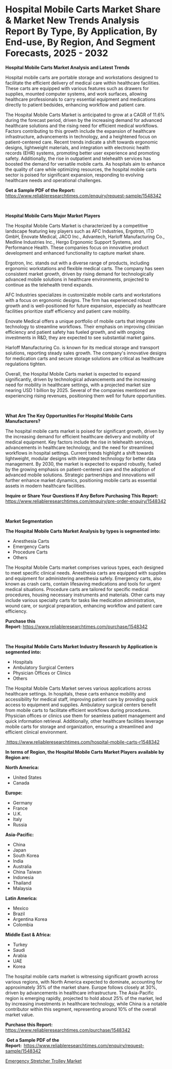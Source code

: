 <p><h1>Hospital Mobile Carts Market Share & Market New Trends Analysis Report By Type, By Application, By End-use, By Region, And Segment Forecasts, 2025 - 2032</h1></p><p><strong>Hospital Mobile Carts Market Analysis and Latest Trends</strong></p>
<p><p>Hospital mobile carts are portable storage and workstations designed to facilitate the efficient delivery of medical care within healthcare facilities. These carts are equipped with various features such as drawers for supplies, mounted computer systems, and work surfaces, allowing healthcare professionals to carry essential equipment and medications directly to patient bedsides, enhancing workflow and patient care.</p><p>The Hospital Mobile Carts Market is anticipated to grow at a CAGR of 11.6% during the forecast period, driven by the increasing demand for advanced healthcare solutions and the rising need for efficient medical workflows. Factors contributing to this growth include the expansion of healthcare infrastructure, advancements in technology, and a heightened focus on patient-centered care. Recent trends indicate a shift towards ergonomic designs, lightweight materials, and integration with electronic health records (EHR) systems, promoting better user experience and promoting safety. Additionally, the rise in outpatient and telehealth services has boosted the demand for versatile mobile carts. As hospitals aim to enhance the quality of care while optimizing resources, the hospital mobile carts sector is poised for significant expansion, responding to evolving healthcare needs and operational challenges.</p></p>
<p><strong>Get a Sample PDF of the Report:&nbsp;</strong> <a href="https://www.reliableresearchtimes.com/enquiry/request-sample/1548342?utm_campaign=2210&utm_medium=2&utm_source=Github&utm_content=ia&utm_term=04032025&utm_id=hospital-mobile-carts">https://www.reliableresearchtimes.com/enquiry/request-sample/1548342</a></p>
<p>&nbsp;</p>
<p><strong>Hospital Mobile Carts Major Market Players</strong></p>
<p><p>The Hospital Mobile Carts Market is characterized by a competitive landscape featuring key players such as AFC Industries, Ergotron, ITD GmbH, Enovate Medical, JACO Inc., Advantech, Harloff Manufacturing Co., Medline Industries Inc., Hergo Ergonomic Support Systems, and Performance Health. These companies focus on innovative product development and enhanced functionality to capture market share.</p><p>Ergotron, Inc. stands out with a diverse range of products, including ergonomic workstations and flexible medical carts. The company has seen consistent market growth, driven by rising demand for technologically advanced mobile solutions in healthcare environments, projected to continue as the telehealth trend expands.</p><p>AFC Industries specializes in customizable mobile carts and workstations with a focus on ergonomic designs. The firm has experienced robust growth and is well-positioned for future expansion, especially as healthcare facilities prioritize staff efficiency and patient care mobility.</p><p>Enovate Medical offers a unique portfolio of mobile carts that integrate technology to streamline workflows. Their emphasis on improving clinician efficiency and patient safety has fueled growth, and with ongoing investments in R&D, they are expected to see substantial market gains.</p><p>Harloff Manufacturing Co. is known for its medical storage and transport solutions, reporting steady sales growth. The company's innovative designs for medication carts and secure storage solutions are critical as healthcare regulations tighten.</p><p>Overall, the Hospital Mobile Carts market is expected to expand significantly, driven by technological advancements and the increasing need for mobility in healthcare settings, with a projected market size nearing USD 1 billion by 2025. Several of the companies mentioned are experiencing rising revenues, positioning them well for future opportunities.</p></p>
<p>&nbsp;</p>
<p><strong>What Are The Key Opportunities For Hospital Mobile Carts Manufacturers?</strong></p>
<p><p>The hospital mobile carts market is poised for significant growth, driven by the increasing demand for efficient healthcare delivery and mobility of medical equipment. Key factors include the rise in telehealth services, advancements in healthcare technology, and the need for streamlined workflows in hospital settings. Current trends highlight a shift towards lightweight, modular designs with integrated technology for better data management. By 2030, the market is expected to expand robustly, fueled by the growing emphasis on patient-centered care and the adoption of advanced mobile solutions. Strategic partnerships and innovations will further enhance market dynamics, positioning mobile carts as essential assets in modern healthcare facilities.</p></p>
<p><strong>Inquire or Share Your Questions If Any Before Purchasing This Report:</strong> <a href="https://www.reliableresearchtimes.com/enquiry/pre-order-enquiry/1548342?utm_campaign=2210&utm_medium=2&utm_source=Github&utm_content=ia&utm_term=04032025&utm_id=hospital-mobile-carts">https://www.reliableresearchtimes.com/enquiry/pre-order-enquiry/1548342</a></p>
<p>&nbsp;</p>
<p><strong>Market Segmentation</strong></p>
<p><strong>The Hospital Mobile Carts Market Analysis by types is segmented into:</strong></p>
<p><ul><li>Anesthesia Carts</li><li>Emergency Carts</li><li>Procedure Carts</li><li>Others</li></ul></p>
<p><p>The Hospital Mobile Carts market comprises various types, each designed to meet specific clinical needs. Anesthesia carts are equipped with supplies and equipment for administering anesthesia safely. Emergency carts, also known as crash carts, contain lifesaving medications and tools for urgent medical situations. Procedure carts are tailored for specific medical procedures, housing necessary instruments and materials. Other carts may include various specialty carts for tasks like medication administration, wound care, or surgical preparation, enhancing workflow and patient care efficiency.</p></p>
<p><strong>Purchase this Report:&nbsp;</strong><a href="https://www.reliableresearchtimes.com/purchase/1548342?utm_campaign=2210&utm_medium=2&utm_source=Github&utm_content=ia&utm_term=04032025&utm_id=hospital-mobile-carts">https://www.reliableresearchtimes.com/purchase/1548342</a></p>
<p>&nbsp;</p>
<p><strong>The Hospital Mobile Carts Market Industry Research by Application is segmented into:</strong></p>
<p><ul><li>Hospitals</li><li>Ambulatory Surgical Centers</li><li>Physician Offices or Clinics</li><li>Others</li></ul></p>
<p><p>The Hospital Mobile Carts Market serves various applications across healthcare settings. In hospitals, these carts enhance mobility and accessibility for medical staff, improving patient care by providing quick access to equipment and supplies. Ambulatory surgical centers benefit from mobile carts to facilitate efficient workflows during procedures. Physician offices or clinics use them for seamless patient management and quick information retrieval. Additionally, other healthcare facilities leverage mobile carts for storage and organization, ensuring a streamlined and efficient clinical environment.</p></p>
<p><a href="https://www.reliableresearchtimes.com/hospital-mobile-carts-r1548342?utm_campaign=2210&utm_medium=2&utm_source=Github&utm_content=ia&utm_term=04032025&utm_id=hospital-mobile-carts">&nbsp;https://www.reliableresearchtimes.com/hospital-mobile-carts-r1548342</a></p>
<p><strong>In terms of Region, the Hospital Mobile Carts Market Players available by Region are:</strong></p>
<p>
    <p> <strong> North America: </strong>
        <ul>
            <li>United States</li>
            <li>Canada</li>
        </ul>
        </p> 
    <p> <strong> Europe: </strong>
        <ul>
            <li>Germany</li>
            <li>France</li>
            <li>U.K.</li>
            <li>Italy</li>
            <li>Russia</li>
        </ul>
        </p> 
    <p> <strong> Asia-Pacific: </strong>
        <ul>
            <li>China</li>
            <li>Japan</li>
            <li>South Korea</li>
            <li>India</li>
            <li>Australia</li>
            <li>China Taiwan</li>
            <li>Indonesia</li>
            <li>Thailand</li>
            <li>Malaysia</li>
        </ul>
        </p> 
    <p> <strong> Latin America: </strong>
        <ul>
            <li>Mexico</li>
            <li>Brazil</li>
            <li>Argentina Korea</li>
            <li>Colombia</li>
        </ul>
        </p> 
    <p> <strong> Middle East & Africa: </strong>
        <ul>
            <li>Turkey</li>
            <li>Saudi</li>
            <li>Arabia</li>
            <li>UAE</li>
            <li>Korea</li>
        </ul>
    </p>
    </p>
<p><p>The hospital mobile carts market is witnessing significant growth across various regions, with North America expected to dominate, accounting for approximately 35% of the market share. Europe follows closely at 30%, driven by advancements in healthcare infrastructure. The Asia-Pacific region is emerging rapidly, projected to hold about 25% of the market, led by increasing investments in healthcare technology, while China is a notable contributor within this segment, representing around 10% of the overall market value.</p></p>
<p><strong>Purchase this Report: </strong><a href="https://www.reliableresearchtimes.com/purchase/1548342?utm_campaign=2210&utm_medium=2&utm_source=Github&utm_content=ia&utm_term=04032025&utm_id=hospital-mobile-carts">https://www.reliableresearchtimes.com/purchase/1548342</a></p>
<p>&nbsp;<strong>Get a Sample PDF of the Report:&nbsp;&nbsp;</strong><a href="https://www.reliableresearchtimes.com/enquiry/request-sample/1548342?utm_campaign=2210&utm_medium=2&utm_source=Github&utm_content=ia&utm_term=04032025&utm_id=hospital-mobile-carts">https://www.reliableresearchtimes.com/enquiry/request-sample/1548342</a></p>
<p><strong></strong></p>
<p><p><a href="https://github.com/NarcisoFerry/Market-Research-Report-List-1/blob/main/emergency-stretcher-trolley-market.md?utm_campaign=2210&utm_medium=2&utm_source=Github&utm_content=ia&utm_term=04032025&utm_id=hospital-mobile-carts">Emergency Stretcher Trolley Market</a></p></p>